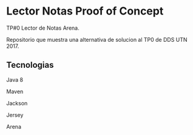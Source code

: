# Lector Notas Proof of Concept
TP#0 Lector de Notas Arena.

Repositorio que muestra una alternativa de solucion al TP0 de DDS UTN 2017.

## Tecnologias
Java 8

Maven

Jackson

Jersey

Arena
